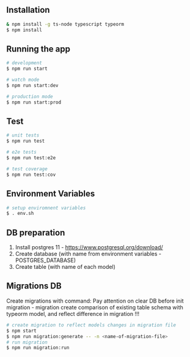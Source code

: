 ## Installation

```bash
& npm install -g ts-node typescript typeorm
$ npm install 
```

## Running the app

```bash
# development
$ npm run start

# watch mode
$ npm run start:dev

# production mode
$ npm run start:prod
```

## Test

```bash
# unit tests
$ npm run test

# e2e tests
$ npm run test:e2e

# test coverage
$ npm run test:cov
```

## Environment Variables

```bash
# setup enviromnent variables
$ . env.sh
```

## DB preparation

1. Install postgres 11 - https://www.postgresql.org/download/
2. Create database (with name from environment variables - POSTGRES_DATABASE)
3. Create table (with name of each model)

## Migrations DB

Create migrations with command:
  Pay attention on clear DB before init migration - migration
  create comparison of existing table schema with typeorm model,
  and reflect difference in migration !!!

```bash
# create migration to reflect models changes in migration file
$ npm start
$ npm run migration:generate -- -n <name-of-migration-file>
# run migration
$ npm run migration:run
```
 